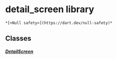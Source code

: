 


# detail_screen library






    *[<Null safety>](https://dart.dev/null-safety)*





## Classes

##### [DetailScreen](../traits_detail_screen/DetailScreen-class.md)



 















